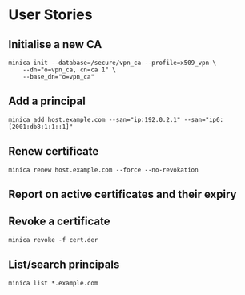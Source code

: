 User Stories
============

Initialise a new CA
-------------------

```
minica init --database=/secure/vpn_ca --profile=x509_vpn \
    --dn="o=vpn_ca, cn=ca 1" \
    --base_dn="o=vpn_ca"
```

Add a principal
---------------

```
minica add host.example.com --san="ip:192.0.2.1" --san="ip6:[2001:db8:1:1::1]"
```

Renew certificate
-----------------

```
minica renew host.example.com --force --no-revokation
```

Report on active certificates and their expiry
----------------------------------------------

Revoke a certificate
--------------------

```
minica revoke -f cert.der
```

List/search principals
----------------------

```
minica list *.example.com
```